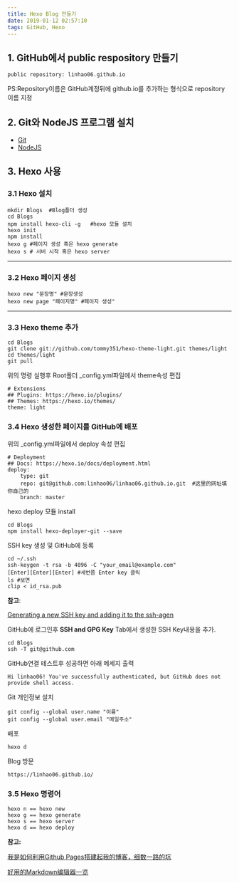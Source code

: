 ```yaml
---
title: Hexo Blog 만들기
date: 2019-01-12 02:57:10
tags: GitHub, Hexo
---
```


## 1. GitHub에서 public respository 만들기  ##

    public repository: linhao06.github.io

PS:Repository이름은  GitHub계정뒤에 github.io를 추가하는 형식으로 repository 이름 지정

## 2. Git와 NodeJS 프로그램 설치 ##

- [Git](https://git-scm.com/downloads "Git")
- [NodeJS](https://nodejs.org/en/ "NodeJS")

## 3. Hexo 사용 ##

### 3.1 Hexo 설치 ###

	mkdir Blogs  #Blog폴더 생성
	cd Blogs
	npm install hexo-cli -g   #hexo 모듈 설치
	hexo init
	npm install
	hexo g #페이지 생성 혹은 hexo generate
	hexo s # 서버 시작 혹은 hexo server

----------

### 3.2 Hexo 페이지 생성 ###

	hexo new "문장명" #문장생성
	hexo new page "페이지명" #페이지 생성"

----------

### 3.3 Hexo theme 추가  ###
 
	cd Blogs
	git clone git://github.com/tommy351/hexo-theme-light.git themes/light
	cd themes/light
	git pull

위의 명령 실행후 Root폴더 _config.yml파일에서 theme속성 편집

	# Extensions
	## Plugins: https://hexo.io/plugins/
	## Themes: https://hexo.io/themes/
	theme: light

### 3.4 Hexo 생성한 페이지를 GitHub에 배포  ###

위의 _config.yml파일에서 deploy 속성 편집

	# Deployment
	## Docs: https://hexo.io/docs/deployment.html
	deploy:
	    type: git
	    repo: git@github.com:linhao06/linhao06.github.io.git  #这里的网址填你自己的
	    branch: master   


hexo deploy 모듈 install

	cd Blogs
	npm install hexo-deployer-git --save   

SSH key 생성 및 GitHub에 등록 

	cd ~/.ssh
	ssh-keygen -t rsa -b 4096 -C "your_email@example.com"
	[Enter][Enter][Enter] #세번쯤 Enter key 클릭
	ls #보면 
	clip < id_rsa.pub

**참고**:

[Generating a new SSH key and adding it to the ssh-agen](https://help.github.com/articles/generating-a-new-ssh-key-and-adding-it-to-the-ssh-agent/ "Generating a new SSH key and adding it to the ssh-agent")

GitHub에 로그인후 **SSH and GPG Key** Tab에서 생성한 SSH Key내용을 추가.

	cd Blogs
	ssh -T git@github.com

GitHub연결 테스트후 성공하면 아래 메세지 출력

	Hi linhao06! You've successfully authenticated, but GitHub does not provide shell access.

Git 개인정보 설치

	git config --global user.name "이름"
	git config --global user.email "메일주소"

배포 

	hexo d

Blog 방문

	https://linhao06.github.io/

### 3.5 Hexo 명령어  ###

	hexo n == hexo new
	hexo g == hexo generate
	hexo s == hexo server
	hexo d == hexo deploy


**참고:**

[我是如何利用Github Pages搭建起我的博客，细数一路的坑](https://www.cnblogs.com/jackyroc/p/7681938.html "我是如何利用Github Pages搭建起我的博客，细数一路的坑")

[好用的Markdown编辑器一览](https://www.williamlong.info/archives/4319.html "好用的Markdown编辑器一览")

